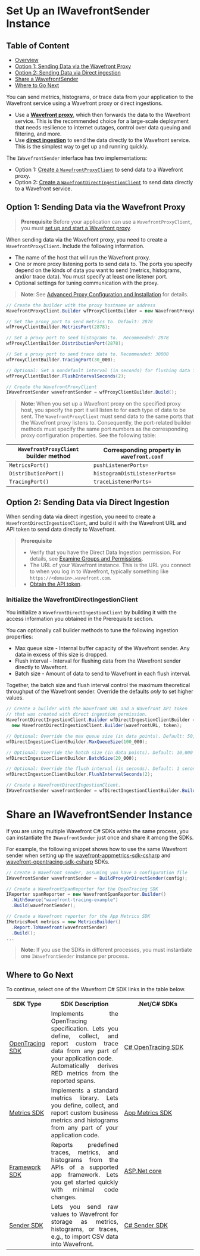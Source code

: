 # Set Up an IWavefrontSender Instance

## Table of Content

* [Overview](#Overview)
* [Option 1: Sending Data via the Wavefront Proxy](#Option-1-Sending-Data-via-the-Wavefront-Proxy)
* [Option 2: Sending Data via Direct ingestion](#Option-2-Sending-Data-via-Direct-ingestion)
* [Share a WavefrontSender](#Share-a-Wavefront-Sender)
* [Where to Go Next](#where-to-go-next)

You can send metrics, histograms, or trace data from your application to the Wavefront service using a Wavefront proxy or direct ingestions.

* Use a [**Wavefront proxy**](https://docs.wavefront.com/proxies.html), which then forwards the data to the Wavefront service. This is the recommended choice for a large-scale deployment that needs resilience to internet outages, control over data queuing and filtering, and more.
* Use [**direct ingestion**](https://docs.wavefront.com/direct_ingestion.html) to send the data directly to the Wavefront service. This is the simplest way to get up and running quickly. 

The `IWavefrontSender` interface has two implementations:

* Option 1: [Create a `WavefrontProxyClient`](#Option-1-Sending-Data-via-the-Wavefront-Proxy) to send data to a Wavefront proxy.
* Option 2: [Create a `WavefrontDirectIngestionClient`](#Option-2-Sending-Data-via-Direct-ingestion) to send data directly to a Wavefront service.

## Option 1: Sending Data via the Wavefront Proxy

>**Prerequisite**
>Before your application can use a `WavefrontProxyClient`, you must [set up and start a Wavefront proxy](https://docs.wavefront.com/proxies_installing.html).

When sending data via the Wavefront proxy, you need to create a `WavefrontProxyClient`. Include the following information.

* The name of the host that will run the Wavefront proxy.
* One or more proxy listening ports to send data to. The ports you specify depend on the kinds of data you want to send (metrics, histograms, and/or trace data). You must specify at least one listener port. 
* Optional settings for tuning communication with the proxy.

> **Note**: See [Advanced Proxy Configuration and Installation](https://docs.wavefront.com/proxies_configuring.html) for details.

```csharp
// Create the builder with the proxy hostname or address
WavefrontProxyClient.Builder wfProxyClientBuilder = new WavefrontProxyClient.Builder(proxyHostName);

// Set the proxy port to send metrics to. Default: 2878
wfProxyClientBuilder.MetricsPort(2878);

// Set a proxy port to send histograms to.  Recommended: 2878
wfProxyClientBuilder.DistributionPort(2878);

// Set a proxy port to send trace data to. Recommended: 30000
wfProxyClientBuilder.TracingPort(30_000);

// Optional: Set a nondefault interval (in seconds) for flushing data from the sender to the proxy. Default: 5 seconds
wfProxyClientBuilder.FlushIntervalSeconds(2);

// Create the WavefrontProxyClient
IWavefrontSender wavefrontSender = wfProxyClientBuilder.Build();
 ```
> **Note:** When you set up a Wavefront proxy on the specified proxy host, you specify the port it will listen to for each type of data to be sent. The `WavefrontProxyClient` must send data to the same ports that the Wavefront proxy listens to. Consequently, the port-related builder methods must specify the same port numbers as the corresponding proxy configuration properties. See the following table: 

| `WavefrontProxyClient` builder method | Corresponding property in `wavefront.conf` |
| ----- | -------- |
| `MetricsPort()` | `pushListenerPorts=` |
| `DistributionPort()` | `histogramDistListenerPorts=` |
| `TracingPort()` | `traceListenerPorts=` |

## Option 2: Sending Data via Direct Ingestion

When sending data via direct ingestion, you need to create a `WavefrontDirectIngestionClient`, and build it with the Wavefront URL and API token to send data directly to Wavefront.

>**Prerequisite**
> * Verify that you have the Direct Data Ingestion permission. For details, see [Examine Groups and Permissions](https://docs.wavefront.com/users_account_managing.html#examine-groups-and-permissions).
> * The URL of your Wavefront instance. This is the URL you connect to when you log in to Wavefront, typically something like `https://<domain>.wavefront.com`.
> * [Obtain the API token](http://docs.wavefront.com/wavefront_api.html#generating-an-api-token).

### Initialize the WavefrontDirectIngestionClient
You initialize a `WavefrontDirectIngestionClient` by building it with the access information you obtained in the Prerequisite section.

You can optionally call builder methods to tune the following ingestion properties:

* Max queue size - Internal buffer capacity of the Wavefront sender. Any data in excess of this size is dropped.
* Flush interval - Interval for flushing data from the Wavefront sender directly to Wavefront.
* Batch size - Amount of data to send to Wavefront in each flush interval.

Together, the batch size and flush interval control the maximum theoretical throughput of the Wavefront sender. Override the defaults _only_ to set higher values.

```csharp
// Create a builder with the Wavefront URL and a Wavefront API token
// that was created with direct ingestion permission.
WavefrontDirectIngestionClient.Builder wfDirectIngestionClientBuilder =
  new WavefrontDirectIngestionClient.Builder(wavefrontURL, token);

// Optional: Override the max queue size (in data points). Default: 50,000
wfDirectIngestionClientBuilder.MaxQueueSize(100_000);

// Optional: Override the batch size (in data points). Default: 10,000
wfDirectIngestionClientBuilder.BatchSize(20_000);

// Optional: Override the flush interval (in seconds). Default: 1 second
wfDirectIngestionClientBuilder.FlushIntervalSeconds(2);

// Create a WavefrontDirectIngestionClient.
IWavefrontSender wavefrontSender = wfDirectIngestionClientBuilder.Build();
 ```
 
# Share an IWavefrontSender Instance

If you are using multiple Wavefront C# SDKs within the same process, you can instantiate the `IWavefrontSender` just once and share it among the SDKs. 

For example, the following snippet shows how to use the same Wavefront sender when setting up the [wavefront-appmetrics-sdk-csharp](https://github.com/wavefrontHQ/wavefront-appmetrics-sdk-csharp) and  [wavefront-opentracing-sdk-csharp](https://github.com/wavefrontHQ/wavefront-opentracing-sdk-csharp) SDKs.

```csharp
// Create a Wavefront sender, assuming you have a configuration file
IWavefrontSender wavefrontSender = BuildProxyOrDirectSender(config);

// Create a WavefrontSpanReporter for the OpenTracing SDK
IReporter spanReporter = new WavefrontSpanReporter.Builder()
  .WithSource("wavefront-tracing-example")
  .Build(wavefrontSender);

// Create a Wavefront reporter for the App Metrics SDK
IMetricsRoot metrics = new MetricsBuilder()
  .Report.ToWavefront(wavefrontSender)
  .Build();
...
```

> **Note:** If you use the SDKs in different processes, you must instantiate one `IWavefrontSender` instance per process.

## Where to Go Next

To continue, select one of the Wavefront C# SDK links in the table below.

<table id="SDKlevels" style="width: 100%">
<tr>
  <th width="10%">SDK Type</th>
  <th width="45%">SDK Description</th>
  <th width="45%">.Net/C# SDKs</th>
</tr>

<tr>
  <td><a href="https://docs.wavefront.com/wavefront_sdks.html#sdks-for-collecting-trace-data">OpenTracing SDK</a></td>
  <td align="justify">Implements the OpenTracing specification. Lets you define, collect, and report custom trace data from any part of your application code. <br>Automatically derives RED metrics from the reported spans. </td> 
  <td>
    <a href ="https://github.com/wavefrontHQ/wavefront-opentracing-sdk-csharp"> C# OpenTracing SDK</a>
  </td>
</tr>

<tr>
  <td><a href="https://docs.wavefront.com/wavefront_sdks.html#sdks-for-collecting-metrics-and-histograms">Metrics SDK</a></td>
  <td align="justify">Implements a standard metrics library. Lets you define, collect, and report custom business metrics and histograms from any part of your application code.   </td> 
  <td>
    <a href ="https://github.com/wavefrontHQ/wavefront-appmetrics-sdk-csharp">App Metrics SDK</a>
  </td>
</tr>

<tr>
  <td><a href="https://docs.wavefront.com/wavefront_sdks.html#sdks-that-instrument-frameworks">Framework SDK</a></td>
  <td align="justify">Reports predefined traces, metrics, and histograms from the APIs of a supported app framework. Lets you get started quickly with minimal code changes.</td>
  <td>
    <a href="https://github.com/wavefrontHQ/wavefront-aspnetcore-sdk-csharp">ASP.Net core</a> </li>
  </td>
</tr>

<tr>
  <td><a href="https://docs.wavefront.com/wavefront_sdks.html#sdks-for-sending-raw-data-to-wavefront">Sender SDK</a></td>
  <td align="justify">Lets you send raw values to Wavefront for storage as metrics, histograms, or traces, e.g., to import CSV data into Wavefront. 
  </td>
  <td>
    <a href ="https://github.com/wavefrontHQ/wavefront-sdk-csharp">C# Sender SDK</a>
  </td>
</tr>

</tbody>
</table> 
